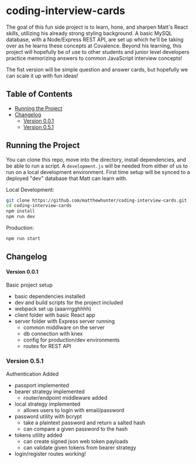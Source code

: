 # coding-interview-cards

The goal of this fun side project is to learn, hone, and sharpen Matt's React skills, utilizing his already strong styling background.  A basic MySQL database, with a Node/Express REST API, are set up which he'll be taking over as he learns these concepts at Covalence.  Beyond his learning, this project will hopefully be of use to other students and junior level developers practice memorizing answers to common JavaScript interview concepts!  

The fist version will be simple question and answer cards, but hopefully we can scale it up with fun ideas!

## Table of Contents

- [Running the Project](#running-the-project)
- [Changelog](#changelog)
    - [Version 0.0.1](#version-0.0.1)
    - [Version 0.5.1](#version-0.5.1)

## Running the Project

You can clone this repo, move into the directory, install dependencies, and be able to run a script.  A `development.js` will be needed from either of us to run on a local development environment.  First time setup will be synced to a deployed "dev" database that Matt can learn with.

Local Development:
```bash
git clone https://github.com/matthewhunter/coding-interview-cards.git
cd coding-interview-cards
npm install
npm run dev
```

Production:
```bash
npm run start
```

## Changelog

#### Version 0.0.1

Basic project setup
* basic dependencies installed
* dev and build scripts for the project included
* webpack set up (aaarrrgghhhh)
* client folder with basic React app
* server folder with Express server running
    * common middlware on the server
    * db connection with knex
    * config for production/dev environments
    * routes for REST API

### Version 0.5.1

Authentication Added
* passport implemented
* bearer strategy implemented
    * router/endpoint middleware added
* local strategy implemented
    * allows users to login with email/password
* password utility with bcrypt
    * take a plaintext password and return a salted hash
    * can compare a given password to the hash
* tokens utility added
    * can create signed json web token payloads
    * can validate given tokens from bearer strategy
* login/register routes working!